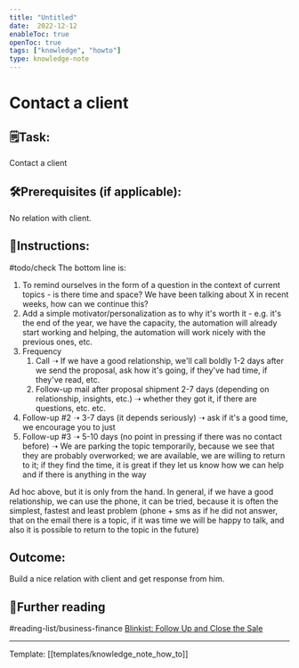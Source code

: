 ```yaml
---
title: "Untitled"
date:  2022-12-12
enableToc: true
openToc: true
tags: ["knowledge", "howto"]
type: knowledge-note
---
```


# Contact a client

## 🗒️Task:
Contact a client

## 🛠️Prerequisites (if applicable): 
No relation with client.

## 📝Instructions:
#todo/check  The bottom line is:
1. To remind ourselves in the form of a question in the context of current topics - is there time and space? We have been talking about X in recent weeks, how can we continue this?
2. Add a simple motivator/personalization as to why it's worth it - e.g. it's the end of the year, we have the capacity, the automation will already start working and helping, the automation will work nicely with the previous ones, etc.
3.  Frequency
    1.  Call ➝ If we have a good relationship, we'll call boldly 1-2 days after we send the proposal, ask how it's going, if they've had time, if they've read, etc.
    2.  Follow-up mail after proposal shipment 2-7 days (depending on relationship, insights, etc.) ➝ whether they got it, if there are questions, etc. etc.
4.  Follow-up #2 ➝ 3-7 days (it depends seriously) ➝ ask if it's a good time, we encourage you to just
5.  Follow-up #3 ➝ 5-10 days (no point in pressing if there was no contact before) ➝ We are parking the topic temporarily, because we see that they are probably overworked; we are available, we are willing to return to it; if they find the time, it is great if they let us know how we can help and if there is anything in the way

Ad hoc above, but it is only from the hand. In general, if we have a good relationship, we can use the phone, it can be tried, because it is often the simplest, fastest and least problem (phone + sms as if he did not answer, that on the email there is a topic, if it was time we will be happy to talk, and also it is possible to return to the topic in the future)
  
## Outcome:
Build a nice relation with client and get response from him.

## 📖Further reading
#reading-list/business-finance  [Blinkist: Follow Up and Close the Sale](https://www.blinkist.com/en/app/books/follow-up-and-close-the-sale-en)

---
Template: [[templates/knowledge_note_how_to]]